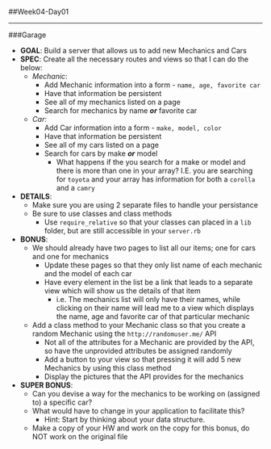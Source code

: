 ##Week04-Day01

---
###Garage
- **GOAL**: Build a server that allows us to add new Mechanics and Cars
- **SPEC**: Create all the necessary routes and views so that I can do the below:
  - *Mechanic*:
    - Add Mechanic information into a form - `name, age, favorite car`
    - Have that information be persistent
    - See all of my mechanics listed on a page
    - Search for mechanics by name ***or*** favorite car
  - *Car*:
    - Add Car information into a form - `make, model, color`
    - Have that information be persistent
    - See all of my cars listed on a page
    - Search for cars by make ***or*** model
      - What happens if the you search for a make or model and there is more than one in your array? I.E. you are searching for `toyota` and your array has information for both a `corolla` and a `camry`
- **DETAILS**:
  - Make sure you are using 2 separate files to handle your persistance
  - Be sure to use classes and class methods
    - Use `require_relative` so that your classes can placed in a `lib` folder, but are still accessible in your `server.rb`
- **BONUS**:
  - We should already have two pages to list all our items; one for cars and one for mechanics
    - Update these pages so that they only list name of each mechanic and the model of each car
    - Have every element in the list be a link that leads to a separate view which will show us the details of that item
      - i.e. The mechanics list will only have their names, while clicking on their name will lead me to a view which displays the name, age and favorite car of that particular mechanic
  - Add a class method to your Mechanic class so that you create a random Mechanic using the `http://randomuser.me/` API
    - Not all of the attributes for a Mechanic are provided by the API, so have the unprovided attributes be assigned randomly
    - Add a button to your view so that pressing it will add 5 new Mechanics by using this class method
    - Display the pictures that the API provides for the mechanics
- **SUPER BONUS**:
  - Can you devise a way for the mechanics to be working on (assigned to) a specific car?
  - What would have to change in your application to facilitate this?
      - Hint: Start by thinking about your data structure.
  - Make a copy of your HW and work on the copy for this bonus, do NOT work on the original file
